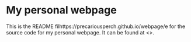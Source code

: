 # My personal webpage

This is the README filhttps://precariousperch.github.io/webpage/e for the source code for my personal webpage. It can be found at <>. 

